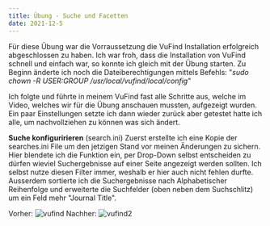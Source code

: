 ```yaml
---
title: Übung - Suche und Facetten
date: 2021-12-5
---
```


Für diese Übung war die Vorraussetzung die VuFind Installation erfolgreich abgeschlossen zu haben.
Ich war froh, dass die Installation von VuFind schnell und einfach war, so konnte ich gleich mit der Übung starten. Zu Beginn änderte ich noch die Dateiberechtigungen mittels Befehls: "*sudo chown -R $USER:$GROUP /usr/local/vufind/local/config*"

Ich folgte und führte in meinem VuFind fast alle Schritte aus, welche im Video, welches wir für die Übung anschauen mussten, aufgezeigt wurden. Ein paar Einstellungen setzte ich dann wieder zurück aber getestet hatte ich alle, um nachvollziehen zu können was sich ändert. 

**Suche konfiguririeren** (search.ini) 
Zuerst erstellte ich  eine Kopie der searches.ini File um den jetzigen Stand vor meinen Änderungen zu sichern.
Hier blendete ich die Funktion ein, per Drop-Down selbst entscheiden zu dürfen wieviel Suchergebnisse auf einer Seite angezeigt werden sollten. Ich selbst nutze diesen Filter immer, weshalb er hier auch nicht fehlen durfte. Ausserdem sortierte ich die Suchergebnisse nach Alphabetischer Reihenfolge und erweiterte die Suchfelder (oben neben dem Suchschlitz) um ein Feld mehr "Journal Title".

Vorher: ![vufind](https://user-images.githubusercontent.com/85638168/147689397-aaa62d39-86a9-4199-8969-9841f7051831.png)
Nachher: ![vufind2](https://user-images.githubusercontent.com/85638168/147689400-7ffb1aba-8dfd-4dba-abcf-008bf008b799.png)

